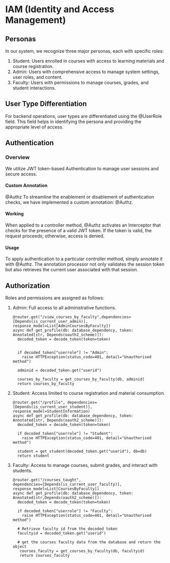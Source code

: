 # ﻿IAM (Identity and Access Management)

## Personas 

In our system, we recognize three major personas, each with specific roles:
  1. Student: Users enrolled in courses with access to learning materials and course registration.
  2. Admin: Users with comprehensive access to manage system settings, user roles, and content.
  3. Faculty: Users with permissions to manage courses, grades, and student interactions.

## User Type Differentiation 
For backend operations, user types are differentiated using the @UserRole field. This field helps in identifying the persona and providing the appropriate level of access.

## Authentication 

### Overview 
We utilize JWT token-based Authentication to manage user sessions and secure access.

#### Custom Annotation
@Authz To streamline the enablement or disablement of authentication checks, we have implemented a custom annotation: @Authz.

#### Working
When applied to a controller method, @Authz activates an Interceptor that checks for the presence of a valid JWT token. If the token is valid, the request proceeds; otherwise, access is denied.

#### Usage
To apply authentication to a particular controller method, simply annotate it with @Authz. The annotation processor not only validates the session token but also retrieves the current user associated with that session.

## Authorization 

Roles and permissions are assigned as follows:

1. Admin: Full access to all administrative functions.


       @router.get("/view_courses_by_faculty",dependencies=[Depends(is_current_user_admin)], response_model=List[AdminCoursesByFaculty])
       async def get_profile(db: database_dependency, token: Annotated[str, Depends(oauth2_scheme)]):
         decoded_token = decode_token(token=token)


         if decoded_token["userrole"] != "Admin":
           raise HTTPException(status_code=401, detail="Unauthorised method")

         adminid = decoded_token.get("userid")

         courses_by_faculty = get_courses_by_faculty(db, adminid)
         return courses_by_faculty


2. Student: Access limited to course registration and material consumption.

       @router.get("/profile", dependencies=[Depends(is_current_user_student)], response_model=StudentInformation)
       async def get_profile(db: database_dependency, token: Annotated[str, Depends(oauth2_scheme)]):
         decoded_token = decode_token(token=token)

         if decoded_token["userrole"] != "Student":
           raise HTTPException(status_code=401, detail="Unauthorised method")

         student = get_student(decoded_token.get("userid"), db=db)
         return student


3. Faculty: Access to manage courses, submit grades, and interact with students.

       @router.get("/courses_taught",
       dependencies=[Depends(is_current_user_faculty)], response_model=List[CoursesByFaculty])
       async def get_profile(db: database_dependency, token: Annotated[str,Depends(oauth2_scheme)]):
         decoded_token = decode_token(token=token)
                 
         if decoded_token["userrole"] != "Faculty":
           raise HTTPException(status_code=401, detail="Unauthorised method")
                 
         # Retrieve faculty id from the decoded token
         facultyid = decoded_token.get("userid")
                 
         # get the courses faculty data from the database and return the object
          courses_faculty = get_courses_by_faculty(db, facultyid)
          return courses_faculty
